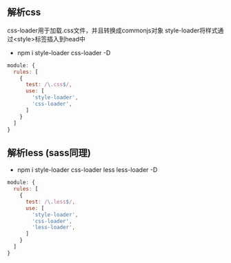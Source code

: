 ## 解析css
css-loader用于加载.css文件，并且转换成commonjs对象
style-loader将样式通过\<style>标签插入到head中

- npm i style-loader css-loader -D
```js
module: {
  rules: [
    {
      test: /\.css$/,
      use: [
        'style-loader',
        'css-loader',
      ]
    }
  ]
}
```

## 解析less (sass同理)
- npm i style-loader css-loader less less-loader -D
```js
module: {
  rules: [
    {
      test: /\.less$/,
      use: [
        'style-loader',
        'css-loader',
        'less-loader',
      ]
    }
  ]
}
```